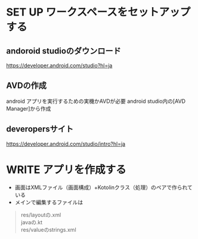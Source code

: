 # SET UP ワークスペースをセットアップする
## andoroid studioのダウンロード
https://developer.android.com/studio?hl=ja
## AVDの作成
android アプリを実行するための実機かAVDが必要
android studio内の[AVD Manager]から作成
## deveropersサイト
https://developer.android.com/studio/intro?hl=ja


# WRITE アプリを作成する
- 画面はXMLファイル（画面構成）+Kotolinクラス（処理）のペアで作られている
- メインで編集するファイルは
> res/layoutの.xml<br>
> javaの.kt<br>
> res/valueのstrings.xml<br>
